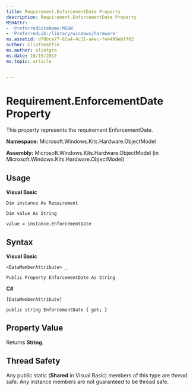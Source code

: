 ```yaml
---
title: Requirement.EnforcementDate Property
description: Requirement.EnforcementDate Property
MSHAttr:
- 'PreferredSiteName:MSDN'
- 'PreferredLib:/library/windows/hardware'
ms.assetid: d78bce77-82a4-4c31-a4ec-fe4499ebff02
author: EliotSeattle
ms.author: eliotgra
ms.date: 10/15/2017
ms.topic: article


---
```


# Requirement.EnforcementDate Property


This property represents the requirement EnforcementDate.

**Namespace:** Microsoft.Windows.Kits.Hardware.ObjectModel

**Assembly:** Microsoft.Windows.Kits.Hardware.ObjectModel (in Microsoft.Windows.Kits.Hardware.ObjectModel)

## <span id="Usage"></span><span id="usage"></span><span id="USAGE"></span>Usage


**Visual Basic**

`Dim instance As Requirement`

`Dim value As String`

`value = instance.EnforcementDate`

## <span id="Syntax"></span><span id="syntax"></span><span id="SYNTAX"></span>Syntax


**Visual Basic**

`<DataMemberAttribute> _`

`Public Property EnforcementDate As String`

**C#**

`[DataMemberAttribute]`

`public string EnforcementDate { get; }`

## <span id="Property_Value"></span><span id="property_value"></span><span id="PROPERTY_VALUE"></span>Property Value


Returns **String**.

## <span id="Thread_Safety"></span><span id="thread_safety"></span><span id="THREAD_SAFETY"></span>Thread Safety


Any public static (**Shared** in Visual Basic) members of this type are thread safe. Any instance members are not guaranteed to be thread safe.

 

 






